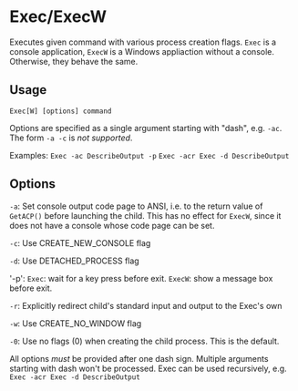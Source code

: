 # Exec/ExecW
Executes given command with various process creation flags. `Exec` is a console application, `ExecW` is a Windows appliaction without a console. Otherwise, they behave the same.

## Usage

`Exec[W] [options] command`

Options are specified as a single argument starting with "dash", e.g. `-ac`. The form `-a -c` is *not supported*. 

Examples:
`Exec -ac DescribeOutput -p`
`Exec -acr Exec -d DescribeOutput`

## Options

  `-a`: Set console output code page to ANSI, i.e. to the return value of `GetACP()` before launching the child. This has no effect for `ExecW`, since it does not have a console whose code page can be set.
  
  `-c`: Use CREATE_NEW_CONSOLE flag
  
  `-d`: Use DETACHED_PROCESS flag
  
  '-p': `Exec`: wait for a key press before exit. `ExecW`: show a message box before exit.
  
  `-r`: Explicitly redirect child's standard input and output to the Exec's own
  
  `-w`: Use CREATE_NO_WINDOW flag
  
  `-0`: Use no flags (0) when creating the child process. This is the default.
 
 All options *must* be provided after one dash sign. Multiple arguments starting with dash won't be processed. Exec can be used recursively, e.g. 
 `Exec -acr Exec -d DescribeOutput`